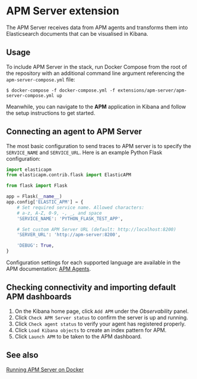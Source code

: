 # APM Server extension

The APM Server receives data from APM agents and transforms them into Elasticsearch documents that can be visualised in
Kibana.

## Usage

To include APM Server in the stack, run Docker Compose from the root of the repository with an additional command line
argument referencing the `apm-server-compose.yml` file:

```console
$ docker-compose -f docker-compose.yml -f extensions/apm-server/apm-server-compose.yml up
```

Meanwhile, you can navigate to the **APM** application in Kibana and follow the setup instructions to get started.

## Connecting an agent to APM Server

The most basic configuration to send traces to APM server is to specify the `SERVICE_NAME` and `SERVICE_URL`. Here is an
example Python Flask configuration:

```python
import elasticapm
from elasticapm.contrib.flask import ElasticAPM

from flask import Flask

app = Flask(__name__)
app.config['ELASTIC_APM'] = {
    # Set required service name. Allowed characters:
    # a-z, A-Z, 0-9, -, _, and space
    'SERVICE_NAME': 'PYTHON_FLASK_TEST_APP',

    # Set custom APM Server URL (default: http://localhost:8200)
    'SERVER_URL': 'http://apm-server:8200',

    'DEBUG': True,
}
```

Configuration settings for each supported language are available in the APM documentation: [APM Agents][apm-agents].

## Checking connectivity and importing default APM dashboards

1. On the Kibana home page, click `Add APM` under the _Observability_ panel.
2. Click `Check APM Server status` to confirm the server is up and running.
3. Click `Check agent status` to verify your agent has registered properly.
4. Click `Load Kibana objects` to create an index pattern for APM.
5. Click `Launch APM` to be taken to the APM dashboard.

## See also

[Running APM Server on Docker][apm-docker]


[apm-agents]: https://www.elastic.co/guide/en/apm/get-started/current/components.html#_apm_agents
[apm-docker]: https://www.elastic.co/guide/en/apm/server/current/running-on-docker.html
